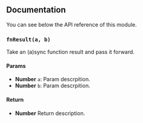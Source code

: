 ## Documentation

You can see below the API reference of this module.

### `fnResult(a, b)`
Take an (a)sync function result and pass it forward.

#### Params
- **Number** `a`: Param descrpition.
- **Number** `b`: Param descrpition.

#### Return
- **Number** Return description.

